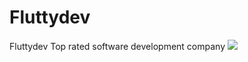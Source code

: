 # Fluttydev
Fluttydev Top rated software development company 
<img src="https://github.com/Fluttydev/Fluttydev/blob/main/Screenshot%202022-02-01%20at%204.21.39%20PM.png?raw=true"></img>
